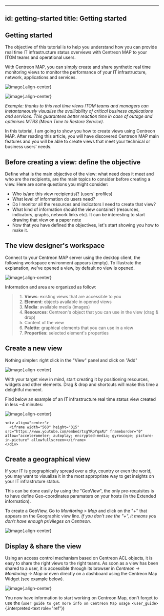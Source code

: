 
---
id: getting-started
title: Getting started
---

## Getting started

The objective of this tutorial is to help you understand how you can
provide real time IT infrastructure status overviews with Centreon MAP
to your ITOM teams and operational users.

With Centreon MAP, you can simply create and share synthetic real time
monitoring views to monitor the performance of your IT infrastructure,
network, applications and services.

![image](images/tuto_ex_1.png){.align-center}

![image](images/tuto_ex_2.png){.align-center}

*Example: thanks to this real time views ITOM teams and managers can
instantaneously visualise the avalilability of critical business
applications and services. This guarantees better reaction time in case
of outage and optimises MTRS (Mean Time to Restore Service).*

In this tutorial, I am going to show you how to create views using
Centreon MAP. After reading this article, you will have discovered
Centreon MAP main features and you will be able to create views that
meet your technical or business users' needs.

## Before creating a view: define the objective

Define what is the main objective of the view: what need does it meet
and who are the recipients, are the main topics to consider before
creating a view. Here are some questions you might consider:

-   Who is/are this view recipient(s)? (users' profiles)
-   What level of information do users need?
-   Do I monitor all the resources and indicators I need to create that
    view?
-   What kind of information should the view contains? (resources,
    indicators, graphs, network links etc). It can be interesting to
    start drawing that view on a paper note
-   Now that you have defined the objectives, let's start showing you
    how to make it.

## The view designer's workspace

Connect to your Centreon MAP server using the desktop client, the
following workspace environment appears (empty). To illustrate the
explanation, we've opened a view, by default no view is opened.

![image](images/tuto_workspace.png){.align-center}

Information and area are organized as follow:

> 1.  **Views**: existing views that are accessible to you
> 2.  **Element**: objects available in opened views
> 3.  **Media**: available media (images)
> 4.  **Resources**: Centreon's object that you can use in the view
>     (drag & drop)
> 5.  Content of the view
> 6.  **Palette**: graphical elements that you can use in a view
> 7.  **Properties**: selected element's properties

## Create a new view

Nothing simpler: right click in the "View" panel and click on "Add"

![image](images/create_view.gif){.align-center}

With your target view in mind, start creating it by positioning
resources, widgets and other elements. Drag & drop and shortcuts will
make this time a delightful moment.

Find below an example of an IT infrastructure real time status view
created in less \~4 minutes:

![image](images/ex_view.jpg){.align-center}

```{=html}
<div align="center">
  <iframe width="560" height="315" src="https://www.youtube.com/embed/tsgYRpYqaAU" frameborder="0" allow="accelerometer; autoplay; encrypted-media; gyroscope; picture-in-picture" allowfullscreen></iframe>
</div>
```
## Create a geographical view

If your IT is geographically spread over a city, country or even the
world, you may want to visualize it in the most appropriate way to get
insights on your IT infrastruture status.

This can be done easily by using the \"GeoView\", the only
pre-requisites is to have define Geo-coordinates paramaters on your
hosts (in the Extended information).

To create a GeoView, Go to *Monitoring \> Map* and click on the \"+\"
that appears on the Geographic view line. *If you don\'t see the \"+\",
it means you don\'t have enough privileges on Centreon.*

![image](images/create_geo_view.gif){.align-center}

## Display & share the view

Using an access control mechanism based on Centreon ACL objects, it is
easy to share the right views to the right teams. As soon as a view has
been shared to a user, it is accessible through its browser in *Centreon
→ Monitoring → Map* or even directly on a dashboard using the Centreon
Map Widget (see example below).

![image](images/share_view.png){.align-center}

You now have information to start working on Centreon Map, don\'t forget
to use the
(`user guide to get more info on Centreon Map usage <user_guide>`{.interpreted-text
role="ref"})

